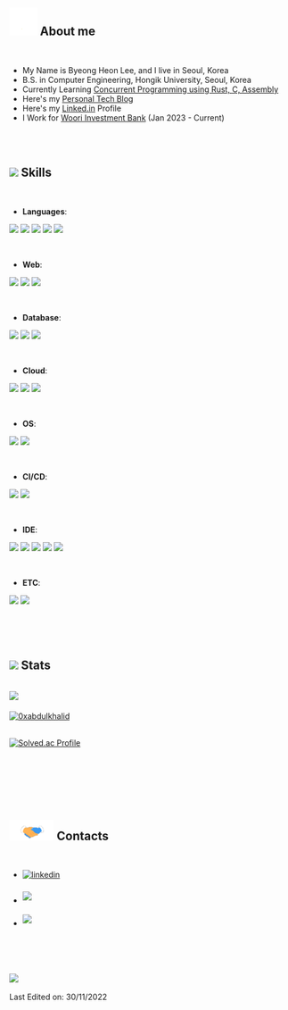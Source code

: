 <!-- https://simpleicons.org/ -->


## <img src="https://github.com/Kathryn-Jie/Kathryn-Jie/blob/main/wave.gif" width="50px"/>  **About me**

<!--picture> <img align="right" src="https://github.com/0xAbdulKhalid/0xAbdulKhalid/raw/main/assets/mdImages/Right_Side.gif" width = 250px></picture-->

<br>

- My Name is Byeong Heon Lee, and I live in Seoul, Korea
- B.S. in Computer Engineering, Hongik University, Seoul, Korea
- Currently Learning [Concurrent Programming using Rust, C, Assembly](https://www.hanbit.co.kr/store/books/look.php?p_code=B9078925849)
- Here's my [Personal Tech Blog](https://dad-rock.tistory.com/)
- Here's my [Linked.in](https://www.linkedin.com/in/%EB%B3%91%ED%97%8C-%EC%9D%B4-5446251a6/) Profile
- I Work for [Woori Investment Bank](https://www.wooriib.com/en_index.jsp) (Jan 2023 - Current)

<br><br>



## <img src="https://media2.giphy.com/media/QssGEmpkyEOhBCb7e1/giphy.gif?cid=ecf05e47a0n3gi1bfqntqmob8g9aid1oyj2wr3ds3mg700bl&rid=giphy.gif" width ="25"><b> Skills</b>
<br>

<p align="center">

- **Languages**:

<p>
  <img height="30px" src="https://img.shields.io/badge/SPARC Assembly-F80000?style=flat-square&logo=Oracle&logoColor=white"/>
  <img height="30px" src="https://img.shields.io/badge/C Language-A8B9CC?style=flat-square&logo=C&logoColor=white"/>
  <img height="30px" src="https://img.shields.io/badge/C++ Language%20-%230059.svg?style=flat-square&logo=c%2B%2B&logoColor=white"/>
  <img height="30px" src="https://img.shields.io/badge/Java-2F2625?style=flat-square&logo=CoffeeScript&logoColor=white"/>
  <img height="30px" src="https://img.shields.io/badge/Python-3776AB?style=flat-square&logo=Python&logoColor=white"/>
</p>

<br>   
    
- **Web**:

<p>
   <img height="30px" src="https://img.shields.io/badge/HTML-E34F26?style=flat-square&logo=HTML5&logoColor=white"/>
   <img height="30px" src="https://img.shields.io/badge/CSS-1572B6?style=flat-square&logo=CSS3&logoColor=white"/>
   <img height="30px" src="https://img.shields.io/badge/React-61DAFB?style=flat-square&logo=React&logoColor=white"/>
</p>

<br>

- **Database**:

<p>
   <img height="30px" src="https://img.shields.io/badge/Oracle-F80000?style=flat-square&logo=Oracle&logoColor=white"/>
   <img height="30px" src="https://img.shields.io/badge/PostgreSQL-4169E1?style=flat-square&logo=PostgreSQL&logoColor=white"/>
   <img height="30px" src="https://img.shields.io/badge/MongoDB-47A248?style=flat-square&logo=MongoDB&logoColor=white"/>
   <br />
   <!--img height="30px" src="https://img.shields.io/badge/Toad-FB4F14?style=flat-square&logo=Quest&logoColor=white"/-->
</p>

<br>

- **Cloud**:

<p>
   <img height="30px" src="https://img.shields.io/badge/AWS EC2-FF9900?style=flat-square&logo=Amazon EC2&logoColor=white"/>
   <img height="30px" src="https://img.shields.io/badge/AWS RDS-527FFF?style=flat-square&logo=Amazon RDS&logoColor=white"/>
   <img height="30px" src="https://img.shields.io/badge/Heroku-430098?style=flat-square&logo=Heroku&logoColor=white"/>
</p>

<br>

- **OS**:

<p>
   <img height="30px" src="https://img.shields.io/badge/Ubuntu-E95420?style=flat-square&logo=Ubuntu&logoColor=white"/>
   <img height="30px" src="https://img.shields.io/badge/Windows-0078D6?style=flat-square&logo=Windows&logoColor=white"/>
</p>

<br>

- **CI/CD**:

<p>
    <img height="30px" src="https://img.shields.io/badge/Git-F05032?style=flat-square&logo=Git&logoColor=white"/>
    <img height="30px" src="https://img.shields.io/badge/GitHub-181717?style=flat-square&logo=GitHub&logoColor=white"/>
</p>
    
<br>

- **IDE**:

<p>
    <img height="30px" src="https://img.shields.io/badge/Visual Studio-5C2D91?style=flat-square&logo=Visual Studio&logoColor=white"/>
    <img height="30px" src="https://img.shields.io/badge/Visual Studio Code-007ACC?style=flat-square&logo=Visual Studio&logoColor=white"/>
    <img height="30px" src="https://img.shields.io/badge/Eclipse-2C2255?style=flat-square&logo=Eclipse&logoColor=white"/>
    <img height="30px" src="https://img.shields.io/badge/Data Grip-000000?style=flat-square&logo=DataGrip&logoColor=white"/>
    <img height="30px" src="https://img.shields.io/badge/Jupyter-F37626?style=flat-square&logo=Jupyter&logoColor=white"/>
</p>

<br>

- **ETC**:

<p>
    <img height="30px" src="https://img.shields.io/badge/Excel-217346?style=flat-square&logo=Microsoft Excel&logoColor=white"/>
    <img height="30px" src="https://img.shields.io/badge/LaTex-008080?style=flat-square&logo=LaTex&logoColor=white"/>
    <!--img height="30px" src="https://img.shields.io/badge/Markdown-000000?style=flat-square&logo=Markdown&logoColor=white"/-->
</p> 


</p>

<br>
<br>



<br>


## <img src="https://media.giphy.com/media/iY8CRBdQXODJSCERIr/giphy.gif" width="35"><b> Stats </b>
<br>

<div align="left">

<a href="https://github.com/ByeongHeonLee/">
  <img src="https://github-readme-stats.vercel.app/api?username=ByeongHeonLee&include_all_commits=true&count_private=true&show_icons=true&line_height=20&title_color=7A7ADB&icon_color=2234AE&text_color=D3D3D3&bg_color=0,000000,130F40" width="450"/>
</a>

<br />
<br />

<a href="https://github.com/ByeongHeonLee/">
  <img src="https://github-readme-stats.vercel.app/api/top-langs?username=ByeongHeonLee&show_icons=true&locale=en&layout=compact&line_height=20&title_color=7A7ADB&icon_color=2234AE&text_color=D3D3D3&bg_color=0,000000,130F40" width="375"  alt="0xabdulkhalid"/>
</a>

</div>

<br />

[![Solved.ac Profile](http://mazassumnida.wtf/api/v2/generate_badge?boj=lww7438)](https://solved.ac/lww7438/)

<br>
<br>
<br>



<br>
<br>

## <img src="https://github.com/0xAbdulKhalid/0xAbdulKhalid/raw/main/assets/mdImages/handshake.gif" width ="80"> <b> Contacts </b>
<br>
<div align='left'>

<ul>

<li>
<a href="https://www.linkedin.com/in/%EB%B3%91%ED%97%8C-%EC%9D%B4-5446251a6/" target="_blank">
<img src="https://img.shields.io/badge/linkedin:  Byeong Heon Lee-%2300acee.svg?color=405DE6&style=for-the-badge&logo=linkedin&logoColor=white" alt=linkedin style="margin-bottom: 5px;"/>
</a>
</li>

<br>

<li>
<a href="mailto:lww7438@gmail.com" target="_blank">
<img src="https://img.shields.io/badge/gmail:  lww7438@gmail.com-%23EA4335.svg?style=for-the-badge&logo=gmail&logoColor=white" t=mail style="margin-bottom: 5px;" />
</a>
</li>
	
<br>

<li>
<a href="https://dad-rock.tistory.com/" target="_blank">
<img src="https://img.shields.io/badge/Tistory:  Archive-%23000000.svg?style=for-the-badge&logo=Tistory&logoColor=white" t=mail style="margin-bottom: 5px;" />
</a>
</li>
	
</ul>
</div>

<br />
<br />
<br />
<br />
<img src="https://user-images.githubusercontent.com/73097560/115834477-dbab4500-a447-11eb-908a-139a6edaec5c.gif">

Last Edited on: 30/11/2022

